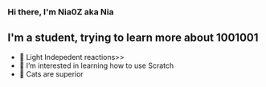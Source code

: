 ### Hi there, I'm Nia0Z aka Nia

## I'm a student, trying to learn more about 1001001

- 🌱 Light Indepedent reactions>>
- 👀 I’m interested in learning how to use Scratch
- 🐶 Cats are superior
